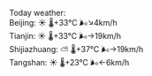 Today weather:  
Beijing: ☀️   🌡️+33°C 🌬️↘4km/h  
Tianjin: ☀️   🌡️+33°C 🌬️→19km/h  
Shijiazhuang: ⛅️  🌡️+37°C 🌬️→19km/h  
Tangshan: ☀️   🌡️+23°C 🌬️←6km/h  

